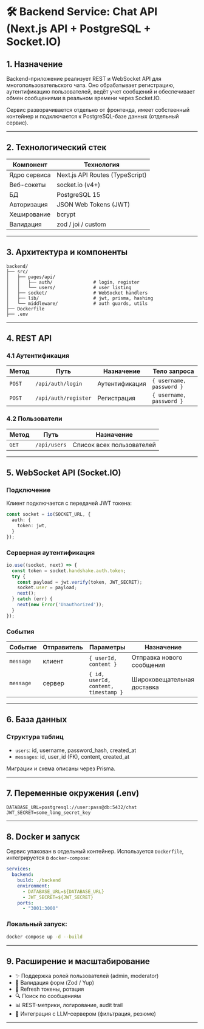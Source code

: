 # 🛠 Backend Service: Chat API (Next.js API + PostgreSQL + Socket.IO)

## 1. Назначение

Backend-приложение реализует REST и WebSocket API для многопользовательского чата. Оно обрабатывает регистрацию, аутентификацию пользователей, ведёт учет сообщений и обеспечивает обмен сообщениями в реальном времени через Socket.IO.

Сервис разворачивается отдельно от фронтенда, имеет собственный контейнер и подключается к PostgreSQL-базе данных (отдельный сервис).

---

## 2. Технологический стек

| Компонент       | Технология                         |
|------------------|------------------------------------|
| Ядро сервиса     | Next.js API Routes (TypeScript)    |
| Веб-сокеты       | socket.io (v4+)                    |
| БД               | PostgreSQL 15                      |
| Авторизация      | JSON Web Tokens (JWT)              |
| Хеширование      | bcrypt                             |
| Валидация        | zod / joi / custom                 |

---

## 3. Архитектура и компоненты

```
backend/
├── src/
│   ├── pages/api/
│   │   ├── auth/               # login, register
│   │   └── users/              # user listing
│   ├── socket/                 # WebSocket handlers
│   ├── lib/                    # jwt, prisma, hashing
│   └── middleware/             # auth guards, utils
├── Dockerfile
├── .env
```

---

## 4. REST API

### 4.1 Аутентификация

| Метод   | Путь             | Назначение                | Тело запроса                 |
|---------|------------------|---------------------------|------------------------------|
| `POST`  | `/api/auth/login`    | Аутентификация             | `{ username, password }`     |
| `POST`  | `/api/auth/register` | Регистрация                | `{ username, password }`     |

### 4.2 Пользователи

| Метод   | Путь             | Назначение                |
|---------|------------------|---------------------------|
| `GET`   | `/api/users`         | Список всех пользователей |

---

## 5. WebSocket API (Socket.IO)

### Подключение

Клиент подключается с передачей JWT токена:

```ts
const socket = io(SOCKET_URL, {
  auth: {
    token: jwt,
  }
});
```

### Серверная аутентификация

```ts
io.use((socket, next) => {
  const token = socket.handshake.auth.token;
  try {
    const payload = jwt.verify(token, JWT_SECRET);
    socket.user = payload;
    next();
  } catch (err) {
    next(new Error('Unauthorized'));
  }
});
```

### События

| Событие      | Отправитель | Параметры                         | Назначение                  |
|--------------|-------------|-----------------------------------|-----------------------------|
| `message`    | клиент      | `{ userId, content }`             | Отправка нового сообщения   |
| `message`    | сервер      | `{ id, userId, content, timestamp }` | Широковещательная доставка  |

---

## 6. База данных

### Структура таблиц

- `users`: id, username, password_hash, created_at
- `messages`: id, user_id (FK), content, created_at

Миграции и схема описаны через Prisma.

---

## 7. Переменные окружения (.env)

```
DATABASE_URL=postgresql://user:pass@db:5432/chat
JWT_SECRET=some_long_secret_key
```

---

## 8. Docker и запуск

Сервис упакован в отдельный контейнер. Используется `Dockerfile`, интегрируется в `docker-compose`:

```yaml
services:
  backend:
    build: ./backend
    environment:
      - DATABASE_URL=${DATABASE_URL}
      - JWT_SECRET=${JWT_SECRET}
    ports:
      - "3001:3000"
```

### Локальный запуск:

```bash
docker compose up -d --build
```

---

## 9. Расширение и масштабирование

- ✨ Поддержка ролей пользователей (admin, moderator)
- 📄 Валидация форм (Zod / Yup)
- 🔐 Refresh токены, ротация
- 🔍 Поиск по сообщениям
- 📊 REST-метрики, логирование, audit trail
- 🧠 Интеграция с LLM-сервером (фильтрация, резюме)

---
